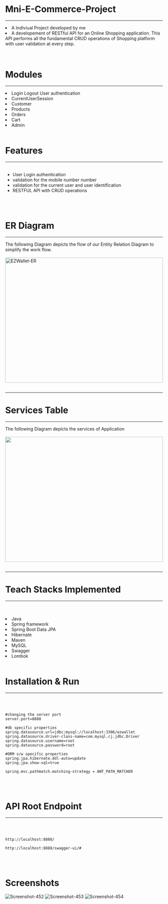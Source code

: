# Mni-E-Commerce-Project

<hr>
<li>A Indiviual Project developed by me 
<li>A developement of RESTful API for an Online Shopping application. This API performs all the fundamental CRUD operations of Shopping platform with user validation at every step.
<br>
 


<br>
<br>


# Modules
<hr>
<li>Login Logout User authentication
<li>CurrentUserSession
<li>Customer
<li>Products
<li>Orders
<li>Cart
<li>Admin

<br>
<br>

# Features
<hr>
<br>

- User Login authentication
- validation for the mobile number number
- validation for the current user and user identification
- RESTFUL API with CRUD operations

<br>
<br>


# ER Diagram
<hr>
The following Diagram depicts the flow of our Entity Relation Diagram to simplify the work flow.
<br>
<br>
  <img src="https://i.ibb.co/6XVkNh0/EZWallet-ER.png" alt="EZWallet-ER" border="0"  width="100%" height="400">

<br>
<br>
<hr>

# Services Table
<hr>
The following Diagram depicts the services of Application
<br>
<br>
  
  
<img src="https://i.ibb.co/K9XNjLb/2.jpg"  width="100%" height="400">
<br>
<br>
<hr>
  


# Teach Stacks Implemented
<hr>
<br>
<br>
<li>Java
<li>Spring framework
<li>Spring Boot Data JPA
<li>Hibernate
<li>Maven
<li>MySQL
<li>Swagger
<li>Lombok

  

<br>
<br>

# Installation & Run
<hr>
<br>
<br>

```
#changing the server port
server.port=8888

#db specific properties
spring.datasource.url=jdbc:mysql://localhost:3306/ezwallet
spring.datasource.driver-class-name=com.mysql.cj.jdbc.Driver
spring.datasource.username=root
spring.datasource.password=root

#ORM s/w specific properties
spring.jpa.hibernate.ddl-auto=update
spring.jpa.show-sql=true

spring.mvc.pathmatch.matching-strategy = ANT_PATH_MATCHER

```

<br>
<br>

# API Root Endpoint
<hr>
<br>
<br>

```
http://localhost:8888/
```

```
http://localhost:8888/swagger-ui/#
```
<br>
<br>


# Screenshots



<img src="https://i.ibb.co/PMq2JQK/Screenshot-452.png" alt="Screenshot-452" border="0">
<img src="https://i.ibb.co/PQmb4cS/Screenshot-453.png" alt="Screenshot-453" border="0">
<img src="https://i.ibb.co/PM03DWq/Screenshot-454.png" alt="Screenshot-454" border="0">



